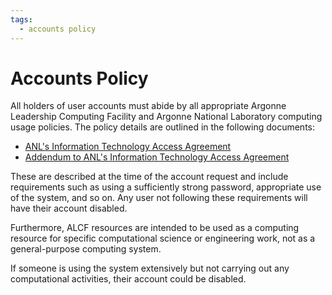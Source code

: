 ```yaml
---
tags:
  - accounts policy
---
```


# Accounts Policy

All holders of user accounts must abide by all appropriate Argonne Leadership Computing Facility and Argonne National Laboratory computing usage policies. The policy details are outlined in the following documents:

* [ANL's Information Technology Access Agreement](./files/IT_Access_Agreement_for_ALCF.pdf)
* [Addendum to ANL's Information Technology Access Agreement](./files/IT_Access_Agreement_for_ALCF_Addendum.pdf)

These are described at the time of the account request and include requirements such as using a sufficiently strong password, appropriate use of the system, and so on. Any user not following these requirements will have their account disabled.

Furthermore, ALCF resources are intended to be used as a computing resource for specific computational science or engineering work, not as a general-purpose computing system.

If someone is using the system extensively but not carrying out any computational activities, their account could be disabled.
